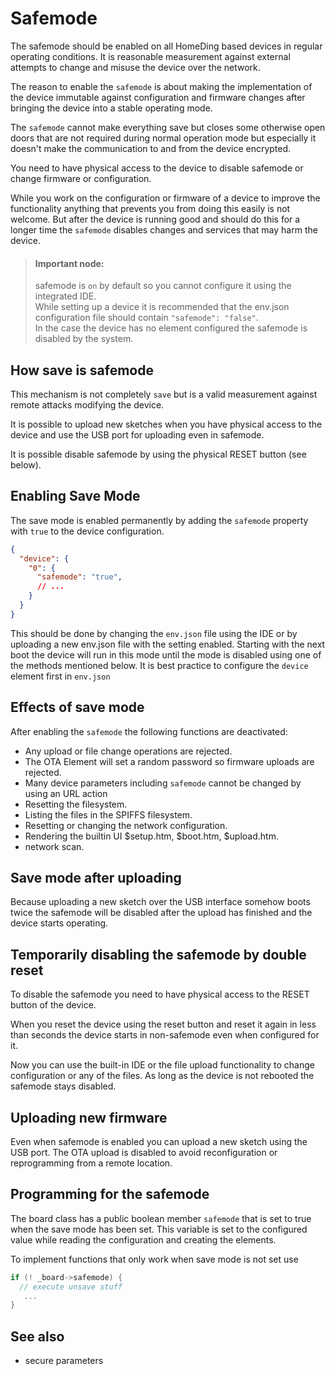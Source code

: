 # Safemode

The safemode should be enabled on all HomeDing based devices in regular operating conditions. It is reasonable measurement against external attempts to change and misuse the device over the network.

The reason to enable the `safemode` is about making the implementation of the device immutable against configuration and firmware changes after bringing the device into a stable operating mode.

The `safemode` cannot make everything save but closes some otherwise open doors that are not required during normal operation mode but especially it doesn't make the communication to and from the device encrypted.

You need to have physical access to the device to disable safemode or change firmware or configuration. 

While you work on the configuration or firmware of a device to improve the functionality anything that prevents you from doing this easily is not welcome.
But after the device is running good and should do this for a longer time the `safemode` disables changes and services that may harm the device.

> #### Important node:
> safemode is `on` by default so you cannot configure it using the integrated IDE.<br/>
> While setting up a device it is recommended that the env.json configuration file should contain `"safemode": "false"`.<br/>
> In the case the device has no element configured the safemode is disabled by the system.

## How save is safemode

This mechanism is not completely `save` but is a valid measurement against remote attacks modifying the device.

It is possible to upload new sketches when you have physical access to the device and use the USB port for uploading even in safemode.

It is possible disable safemode by using the physical RESET button (see below).



## Enabling Save Mode

The save mode is enabled permanently by adding the `safemode` property with `true` to the device configuration.

```JSON
{
  "device": {
    "0": {
      "safemode": "true",
      // ...
    }
  }
}
```
This should be done by changing the `env.json` file using the IDE or by uploading a new env.json file with the setting enabled.
Starting with the next boot the device will run in this mode until the mode is disabled using one of the methods mentioned below.
It is best practice to configure the `device` element first in `env.json`


## Effects of save mode

After enabling the `safemode` the following functions are deactivated:

* Any upload or file change operations are rejected.
* The OTA Element will set a random password so firmware uploads are rejected.
* Many device parameters including `safemode` cannot be changed by using an URL action
* Resetting the filesystem.
* Listing the files in the SPIFFS filesystem.
* Resetting or changing the network configuration.
* Rendering the builtin UI $setup.htm, $boot.htm, $upload.htm.
* network scan.


## Save mode after uploading

Because uploading a new sketch over the USB interface somehow boots twice
the safemode will be disabled after the upload has finished and the device starts operating.


## Temporarily disabling the safemode by double reset

To disable the safemode you need to have physical access to the RESET button of the device.

When you reset the device using the reset button and reset it again in less than seconds the device starts in non-safemode even when configured for it.

Now you can use the built-in IDE or the file upload functionality to change configuration or any of the files. As long as the device is not rebooted the safemode stays disabled.


## Uploading new firmware

Even when safemode is enabled you can upload a new sketch using the USB port.
The OTA upload is disabled to avoid reconfiguration or reprogramming from a remote location.


## Programming for the safemode

The board class has a public boolean member `safemode` that is set to true when the save mode has been set.
This variable is set to the configured value while reading the configuration and creating the elements.

To implement functions that only work when save mode is not set use

```cpp
if (! _board->safemode) {
  // execute unsave stuff
   ...
}
```

## See also

* secure parameters